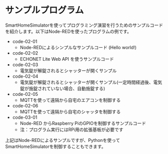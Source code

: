 # サンプルプログラム

SmartHomeSimulatorを使ってプログラミング演習を行うためのサンプルコードを紹介します。以下はNode-REDを使ったプログラムの例です。

- code-02-01
  - Node-REDによるシンプルなサンプルコード (Hello world!)
- code-02-02
  - ECHONET Lite Web API を使うサンプルコード
- code-02-03
  - 電気錠が解錠されるとシャッターが開くサンプル
- code-02-04
  - 電気錠が解錠されるとシャッターが開くサンプル(一定時間経過後、電気錠が施錠されていない場合、自動施錠する)
- code-02-05
  - MQTTを使って遠隔から自宅のエアコンを制御する
- code-02-06
  - MQTTを使って遠隔から自宅のシャッタを制御する
- code-03-01
  - Node-RED からRaspberry PiのGPIOを制御するサンプルコード
  - 注：プログラム実行にはRPi用の拡張基板が必要です

上記はNode-REDによるサンプルですが、Pythonを使ってSmartHomeSimulatorを制御することもできます。
